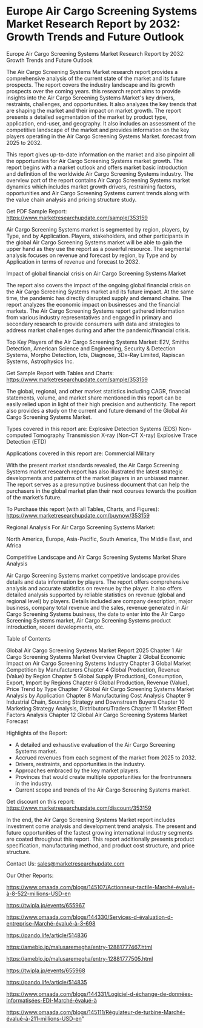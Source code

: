 # Europe Air Cargo Screening Systems Market Research Report by 2032: Growth Trends and Future Outlook
 Europe Air Cargo Screening Systems Market Research Report by 2032: Growth Trends and Future Outlook

The Air Cargo Screening Systems Market research report provides a comprehensive analysis of the current state of the market and its future prospects. The report covers the industry landscape and its growth prospects over the coming years. this research report aims to provide insights into the Air Cargo Screening Systems Market's key drivers, restraints, challenges, and opportunities. It also analyzes the key trends that are shaping the market and their impact on market growth. The report presents a detailed segmentation of the market by product type, application, end-user, and geography. It also includes an assessment of the competitive landscape of the market and provides information on the key players operating in the Air Cargo Screening Systems Market. forecast from 2025 to 2032.

This report gives up-to-date information on the market and also pinpoint all the opportunities for Air Cargo Screening Systems market growth. The report begins with a market outlook and offers market basic introduction and definition of the worldwide Air Cargo Screening Systems industry. The overview part of the report contains Air Cargo Screening Systems market dynamics which includes market growth drivers, restraining factors, opportunities and Air Cargo Screening Systems current trends along with the value chain analysis and pricing structure study.

Get PDF Sample Report: https://www.marketresearchupdate.com/sample/353159

Air Cargo Screening Systems market is segmented by region, players, by Type, and by Application. Players, stakeholders, and other participants in the global Air Cargo Screening Systems market will be able to gain the upper hand as they use the report as a powerful resource. The segmental analysis focuses on revenue and forecast by region, by Type and by Application in terms of revenue and forecast to 2032.

Impact of global financial crisis on Air Cargo Screening Systems Market

The report also covers the impact of the ongoing global financial crisis on the Air Cargo Screening Systems market and its future impact. At the same time, the pandemic has directly disrupted supply and demand chains. The report analyzes the economic impact on businesses and the financial markets. The Air Cargo Screening Systems report gathered information from various industry representatives and engaged in primary and secondary research to provide consumers with data and strategies to address market challenges during and after the pandemic/financial crisis.

Top Key Players of the Air Cargo Screening Systems Market:
E2V, Smiths Detection, American Science and Engineering, Security & Detection Systems, Morpho Detection, Icts, Diagnose, 3Dx-Ray Limited, Rapiscan Systems, Astrophysics Inc.


Get Sample Report with Tables and Charts: https://www.marketresearchupdate.com/sample/353159

The global, regional, and other market statistics including CAGR, financial statements, volume, and market share mentioned in this report can be easily relied upon in light of their high precision and authenticity. The report also provides a study on the current and future demand of the Global Air Cargo Screening Systems Market.

Types covered in this report are:
Ехрlоѕіvе Dеtесtіоn Ѕуѕtеmѕ (ЕDЅ)
Nоn-соmрutеd Тоmоgrарhу Тrаnѕmіѕѕіоn Х-rау (Nоn-СТ Х-rау)
Ехрlоѕіvе Тrасе Dеtесtіоn (ЕТD)


Applications covered in this report are:
Commercial
Military


With the present market standards revealed, the Air Cargo Screening Systems market research report has also illustrated the latest strategic developments and patterns of the market players in an unbiased manner. The report serves as a presumptive business document that can help the purchasers in the global market plan their next courses towards the position of the market’s future.

To Purchase this report (with all Tables, Charts, and Figures): https://www.marketresearchupdate.com/buynow/353159

Regional Analysis For Air Cargo Screening Systems Market:

North America, Europe, Asia-Pacific, South America, The Middle East, and Africa

Competitive Landscape and Air Cargo Screening Systems Market Share Analysis

Air Cargo Screening Systems market competitive landscape provides details and data information by players. The report offers comprehensive analysis and accurate statistics on revenue by the player. It also offers detailed analysis supported by reliable statistics on revenue (global and regional level) by players. Details included are company description, major business, company total revenue and the sales, revenue generated in Air Cargo Screening Systems business, the date to enter into the Air Cargo Screening Systems market, Air Cargo Screening Systems product introduction, recent developments, etc.

Table of Contents

Global Air Cargo Screening Systems Market Report 2025
Chapter 1 Air Cargo Screening Systems Market Overview
Chapter 2 Global Economic Impact on Air Cargo Screening Systems Industry
Chapter 3 Global Market Competition by Manufacturers
Chapter 4 Global Production, Revenue (Value) by Region
Chapter 5 Global Supply (Production), Consumption, Export, Import by Regions
Chapter 6 Global Production, Revenue (Value), Price Trend by Type
Chapter 7 Global Air Cargo Screening Systems Market Analysis by Application
Chapter 8 Manufacturing Cost Analysis
Chapter 9 Industrial Chain, Sourcing Strategy and Downstream Buyers
Chapter 10 Marketing Strategy Analysis, Distributors/Traders
Chapter 11 Market Effect Factors Analysis
Chapter 12 Global Air Cargo Screening Systems Market Forecast

Highlights of the Report:

- A detailed and exhaustive evaluation of the Air Cargo Screening Systems market.
- Accrued revenues from each segment of the market from 2025 to 2032.
- Drivers, restraints, and opportunities in the industry.
- Approaches embraced by the key market players.
- Provinces that would create multiple opportunities for the frontrunners in the industry.
- Current scope and trends of the Air Cargo Screening Systems market.

Get discount on this report: https://www.marketresearchupdate.com/discount/353159

In the end, the Air Cargo Screening Systems Market report includes investment come analysis and development trend analysis. The present and future opportunities of the fastest growing international industry segments are coated throughout this report. This report additionally presents product specification, manufacturing method, and product cost structure, and price structure.

Contact Us:
sales@marketresearchupdate.com

Our Other Reports:

https://www.omaada.com/blogs/145107/Actionneur-tactile-Marché-évalué-à-8-522-millions-USD-en

https://twipla.jp/events/655967

https://www.omaada.com/blogs/144330/Services-d-évaluation-d-entreprise-Marché-évalué-à-3-698

https://pando.life/article/514836

https://ameblo.jp/malusaremegha/entry-12881777467.html

https://ameblo.jp/malusaremegha/entry-12881777505.html

https://twipla.jp/events/655968

https://pando.life/article/514835

https://www.omaada.com/blogs/144331/Logiciel-d-échange-de-données-informatisées-EDI-Marché-évalué-à

https://www.omaada.com/blogs/145111/Régulateur-de-turbine-Marché-évalué-à-211-millions-USD-en"
